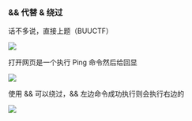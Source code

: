 ### && 代替 & 绕过

话不多说，直接上题（BUUCTF）

![](https://pic1.imgdb.cn/item/67b16f87d0e0a243d4ffc162.jpg)

打开网页是一个执行 Ping 命令然后给回显

![](https://pic1.imgdb.cn/item/67b16f96d0e0a243d4ffc164.jpg)

使用 && 可以绕过，&& 左边命令成功执行则会执行右边的

![](https://pic1.imgdb.cn/item/67b16fabd0e0a243d4ffc167.jpg)